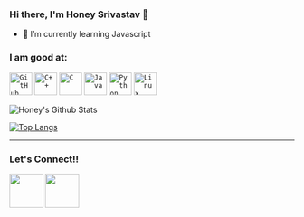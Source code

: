 ### Hi there, I'm Honey Srivastav 👋

- 🌱 I’m currently learning Javascript

### I am good at:
<code><img width="40px" src="https://img.icons8.com/fluent/2x/github.png" title="GitHub"/></code>
<code><img width="40px" src="https://img.icons8.com/color/2x/c-plus-plus-logo.png" title="C++"/></code>
<code><img width="40px" src="https://img.icons8.com/color/2x/c-programming.png" title="C"/></code>
<code><img width="40px" src="https://img.icons8.com/color/2x/java-coffee-cup-logo.png" title="Java"/></code>
<code><img width="40px" src="https://lh3.googleusercontent.com/proxy/YzY482fHtsxa2JvbQlPe57MPZ19UuK97m0w2FybtlhLF-TXfUBZSXaAdz2Z8OqStMzcjBRYmPLMD1Lw82K6JUY2p3oI" title="Python"/></code>
<code><img width="40px" src="https://img.icons8.com/color/2x/linux.png" title="Linux"/></code>


![Honey's Github Stats](https://github-readme-stats.vercel.app/api?username=Honey20&theme=merko&show_icons=true)

[![Top Langs](https://github-readme-stats.vercel.app/api/top-langs/?username=Honey20&theme=merko&layout=compact)](https://github.com/Honey20/github-readme-stats)

--------------------
### Let's Connect!!
<a href="https://www.linkedin.com/in/honey-srivastav208/">
	<img align="left" width="60px" src="https://img.icons8.com/plasticine/2x/linkedin.png" />
</a>
<a href = "mailto: srivastav.honey20@gmail.com">
	<img align="left" width="60px" src="https://img.icons8.com/plasticine/2x/gmail.png" />
</a>
<br>
